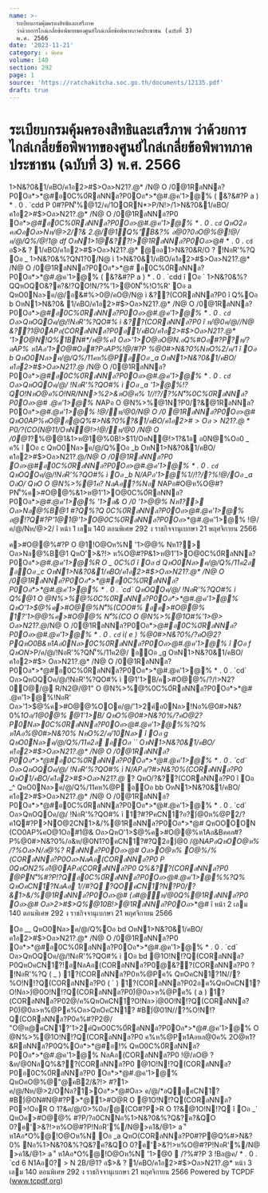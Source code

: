 ```yaml
---
name: >-
  ระเบียบกรมคุ้มครองสิทธิและเสรีภาพ
  ว่าด้วยการไกล่เกลี่ยข้อพิพาทของศูนย์ไกล่เกลี่ยข้อพิพาทภาคประชาชน (ฉบับที่ 3)
  พ.ศ. 2566
date: '2023-11-21'
category: ง พิเศษ
volume: 140
section: 292
page: 1
source: 'https://ratchakitcha.soc.go.th/documents/12135.pdf'
draft: true
---
```


# ระเบียบกรมคุ้มครองสิทธิและเสรีภาพ ว่าด้วยการไกล่เกลี่ยข้อพิพาทของศูนย์ไกล่เกลี่ยข้อพิพาทภาคประชาชน (ฉบับที่ 3) พ.ศ. 2566

1>N&?0&1/คBO/ค1อ2>#$>Oล>N21?.@* /N@ O /0@1RลNNล?P0Oอ*>*@#อ0C%0์RลNNล?P0Oอ*>*@#.@ค'1>@% ( &?&#?P a ) * . 0 . `cdd P 0#?PN'็%@12/ค/1OORN*>P/N!>/1>N&?0&1/คBO/ค1อ2>#$>Oล>N21?.@* /N@ O /0@1RลNNล?P0 Oอ*>*@#อ0C%0์RลNNล?P0Oอ*>*@#.@ค'1>@% * . 0 . `cd` QหO2อ คลOอOล>Nห/@>2/?& 2.@/@1์Q%'ัB&?% อ@0?0อO@%@!@/ค/@/Q%/@!1@ df OหN*1>1@&??!>@1RลNNล?P0Oอ*>*@# * . 0 . `cd` อ$>& ? 1/คBO/ค1อ2>#$>Oล>N21?.@* @ออ1>N&?0&R/O ? !NอR'%?Q Oอ _ 1>N&?0&%?QN1?0/N@ ì 1>N&?0&1/คBO/ค1อ2>#$>Oล>N21?.@* /N@ O /0@1RลNNล?P0Oอ*>*@# อ0C%0์RลNNล?P0Oอ*>*@#.@ค'1>@% ( &?&#?P a ) * . 0 . `cdd î Oอ ` 1>N&?0&%?QQหOQO&?ค?&!?QO!N/?%'1>@0N'็%!O%R' Oอ a QหO0Nล>ค/@/อ&#%>0@/คO@/N@ ì &??(CORลNNล?P0 î Q%Oอ b OหN1>N&?0& 1/คBO/ค1อ2>#$>Oล>N21?.@* /N@ O /0@1RลNNล?P0Oอ*>*@#อ0C%0์RลNNล?P0Oอ*>*@#.@ค'1>@% * . 0 . `cd` Oล>QหOQOค/@/!NอR'%?QO#% ì &??(CORลNNล?P0 î ห/@0ค/@//N@ &??1@0APอ(CORลNNล?P0อ1/คBO/ค1อ2>#$>Oล>N21?.@* '1>O@N!Q%1BN#*/ห@%ค1 Oล>'1>O@อO@N.อQ%#Oอ#?P?ห/? อAP% ห1Aอ'1>O@#Oอ#?PอAP%!@/#?P %@0#>N&?0%NหO%2/ค/1 î Oอ b QหO0Nล>ค/@/Q%/11คห%@PอOอ _a OหN1>N&?0&1/คBO/ค1อ2>#$>Oล>N21?.@* /N@ O /0@1RลNNล?P0Oอ*>*@#อ0C%0์RลNNล?P0Oอ*>*@#.@ค'1>@% * . 0 . `cd` Oล>QหOQOค/@/ !NอR'%?QO#% ì Oอ _a '1>@%!?QO!NหO@ค%O!NR/NN>%2>&หO@ค% 1//!?/?%N'็%0C%0์RลNNล?P0Oอ*>*@# .@ค'1>@% N*APอ O @N%>%@1N?P0/?&@1RลNNล?P0Oอ*>*@#.@ค'1>@% !@/ห/@0/N@ O /0 @1RลNNล?P0Oอ*>*@# QหO0AP%คO@อ@Q%#>N&?0%?&1/คBO/ค1อ2>#$>Oล>N21?.@* P 0/?(CO(N@%@1อ&1/ @1RลNNล?P0Oอ*>*@# !@/หล?2C!1#?Pค>11/@1*?%@@1&1>ห@1@%0B!>$11/OหN@!>!@/ห/@0 /N@ O /0@1*?%@@1&1>ห@1@%0B!>$11/OหN@!>1?&1อ อ0N@%Oอ0 _ ค% î Oอ c QหO0Nล>ค/@/Q%Oอ _b OหN1>N&?0&1/คBO/ค1อ2>#$>Oล>N21?.@*/N@ O /0@1RลNNล?P0 Oอ*>*@#อ0C%0์RลNNล?P0Oอ*>*@#.@ค'1>@% * . 0 . `cd` QหOQOค/@/!NอR'%?QO#% ì Oอ _b N/APอ'1>@%1//!?/?%!@/Oอ _a OลO/ QหO O @N%>%@1ค? NลAอ?%Nอ N*APอ#O@ห%O@#?PN'็%ค>#O@@%&1>ห@1'1>O@0C%0์RลNNล?P0Oอ*>*@#.@ค'1>@% '1>อ& O /0 '1>$@% 1อ'1>$@% Nห1?> Oล>Nล@%B@1 #?Q%?Q 0C%0์RลNNล?P0Oอ*>*@#.@ค'1>@% อ@!?Q#?P'1@1@'1>O@0C%0์RลNNล?P0Oอ*>*@#.@ค'1>@% !@/ค/@/Nห/@>2/ î หน้า 1 เลม 140 ตอนพิเศษ 292 ง ราชกิจจานุเบกษา 21 พฤศจิกายน 2566

ค>#O@@%#?P O @1!O@Oห%N '1>$@% 1อ'1>$@% Nห1?> Oล>Nล@%B@1 QหO'>&?!> ห%O@#?P&1>ห@1'1>O@0C%0์RลNNล?P0Oอ*>*@#.@ค'1>@%R O _ 0C%0์ î Oอ d QหO0Nล>ค/@/Q%/11ค2อ อOอ _c OหN1>N&?0&1/คBO/ค1อ2>#$>Oล>N21?.@* /N@ O /0@1RลNNล?P0Oอ*>*@#อ0C%0์RลNNล?P0Oอ*>*@#.@ค'1>@% * . 0 . `cd` QหOQOค/@/ !NอR'%?QO#% ì Q%@1 O @N%>%@%0C%0์RลNNล?P0Oอ*>*@#.@ค'1>@% QหO'1>$@%ค>#O@@%N'็%(COO#% อค>#O@@% 1?'1>$@%ค>#O@@% R/N2@/@1"'>&?!>ห%O@#?PR O QหO1อ'1>$@%ค>#O@@% N'็%(CO O @N%>%@1O#%'1>$@%ค>#O@@% î Oอ e QหON*>P/ค/@/!NอR'%?QN'็% (7) Q%/11คห%@P อOอ _d OหN1>N&?0&1/คBO/ค1อ2>#$> Oล>N21?.@*/N@ O /0@1RลNNล?P0Oอ*>*@#อ0C%0์RลNNล?P0Oอ*>*@#.@ค'1>@% * . 0 . `cd` ì( e ) %@0#>N&?0%/?คO@2?PQหO0B&ห1Aอ0Nล>0C%0์RลNNล?P0Oอ*>*@#.@ค'1>@% î Oอ f QหON*>P/ค/@/!NอR'%?QN'็%/11ค2@/ อOอ _g OหN1>N&?0&1/คBO/ค1อ2>#$> Oล>N21?.@* /N@ O /0@1RลNNล?P0Oอ*>*@#อ0C%0์RลNNล?P0Oอ*>*@#.@ค'1>@% * . 0 . `cd` Oล>QหOQOค/@/!NอR'%?QO#% ì @1'1>B/ค>#O@@%/?/!>N2?0O@/@ R/N2@/@1" O @N%>%@%0C%0์RลNNล?P0Oอ*>*@# .@ค'1>@%!NอR' Oล>'1>$@%ค>#O@@%OOค/@/'1>2ค์อ0Nล>!Nอ%@0#>N&?0%*1Oอ/1@0@% @1'1>B/ QหO%@0#>N&?0%/?คO@2?P0Nล>0C%0์RลNNล?P0Oอ*>*@#.@ค'1>@%%?Q% ห1Aอ%@0#>N&?0% NหO%2/ค/10Nล> î Oอ g QหO0Nล>ค/@/Q%/11ค2อ อOอ `` OหN1>N&?0&1/คBO/ค1อ2>#$>Oล>N21?.@* /N@ O /0@1RลNNล?P0Oอ*>*@#อ0C%0์RลNNล?P0Oอ*>*@#.@ค'1>@% * . 0 . `cd` Oล>QหOQOค/@/ !NอR'%?QO#% ì N/APอ/?#>N&?0%(CORลNNล?P0 QหO1/คBO/ค1อ2>#$>Oล>N21?.@* ? QหO/?&??(CORลNNล?P0 î Oอ _^ QหO0Nล>ค/@/Q%/11คห%@P อOอ bb OหN1>N&?0&1/คBO/ค1อ2>#$>Oล>N21?.@* /N@ O /0@1RลNNล?P0Oอ*>*@#อ0C%0์RลNNล?P0Oอ*>*@#.@ค'1>@% * . 0 . `cd` Oล>QหOQOค/@/ !NอR'%?QO#% ì 1?#?PคCN1?อ?)่@0ห%@P2/?ค1Q#?P>NO@2CN1>&/%@1RลNNล?P0Oอ*>*@# QหOOOON (CO0AP%คO@1Oอ#1@& Oล>QหO'1>$@%ค>#O@@%ห1Aอ&Bคคล#?P%@0#>N&?0%/อ&ห/@0N1?0คCN1?#?Q2อ)่@0 /@N*APอQหOO@ห% /?%Oล>N/ล@%? RลNNล?P0Oอ*>*@# Oล>O@ห% O@%/%(CORลNNล?P0Oล>NลAอ(CORลNNล?P0 P 0QหON2%อ1@0APอ(CORลNNล?P0 Q%&??(CORลNNล?P0 @PN'็%#?P!?Qอ0C%0์RลNNล?P0Oอ*>*@#.@ค'1>@%%?Q% QหOคCN1?NลAอ 1//#?Q ?QOคCN1?N?P0/?&1>&/%@1RลNNล?P0Oอ*>*@# (ล#@ห/@0Q%@1RลNNล?P0 Oอ*>*@# Oล>2>#$>Q%@10B!>@1RลNNล?P0Oอ*>*@# î หน้า 2 เลม 140 ตอนพิเศษ 292 ง ราชกิจจานุเบกษา 21 พฤศจิกายน 2566

Oอ __ QหO0Nล>ค/@/Q%Oอ bd OหN1>N&?0&1/คBO/ค1อ2>#$>Oล>N21?.@* /N@ O /0@1RลNNล?P0 Oอ*>*@#อ0C%0์RลNNล?P0Oอ*>*@#.@ค'1>@% * . 0 . `cd` Oล>QหOQOค/@/!NอR'%?QO#% ì Oอ bd @1O!N!?Q(CORลNNล?P0QหOคCN1?!ลNลAอ(CORลNNล?P0@&??(CORลNNล?P0 ? !NอR'%?Q ( _ ) 1?(CORลNNล?P0ห%@Pค% QหOคCN1?1N//?%O!N!?Q(CORลNNล?P0 ( ` ) 1?(CORลNNล?P02อค%QหOคCN1?O!Nล>)่@0O!N!?Q(CORลNNล?P0)่@0ล>ห%@Pค% ( a ) 1?(CORลNNล?P02@/ค%QหOคCN1?O!Nล>)่@0O!N!?Q(CORลNNล?P0)่@0ล>ห%@Pค%Oล>QหOคCN1? #B)่@01N//?%O!N!?Q(CORลNNล?P0ค%#?P2@/ "O@ห@คCN1?'1>2ค์QหO0C%0์RลNNล?P0Oอ*>*@#.@ค'1>@% O @N%>%@1O!N!?Q(CORลNNล?P0 ค%ห%@Pห1Aอหล@0ค% 2O@ห1?&RลNNล?P0Q%Oอ*>*@#อ!% QหO0C%0์RลNNล?P0Oอ*>*@#.@ค'1>@% NลAอ(CORลNNล?P0 !@/ลO@ ? &ห/@0NลQ%&??(CORลNNล?P0 @1O!N!?Q(CORลNNล?P0อ0C%0์RลNNล?P0 Oอ*>*@#.@ค'1>@% QหOคO@%@"@คB2/&?!> #?1> ค/@/Nห/@>2/ONล?1>Oอ*>*@#Oล> ค/@/*อQอคCN1?#B)่@0N#N@#?P>*@1>#O@R O @1O!N!?Q(CORลNNล?P0>!OอR O 1?&ค/@/0>%0อ/@(CO#?P>R O 1?&@1O!N!?Q î Oอ _` QหOค>#O@@% #?P/?อ0CNNอ%1>N&?0&%?Q&?ค?&QO 0?ค'>&?!>ห%O@#?P!NอR'%/N@>ค1&/@1> a 'ี ห1Aอ*O%@!O@Oห%N Oอ _a QหO(CORลNNล?P0#?P@Q%#>N&?0% Nอ%1>N&?0&%?Q&?ค?&QO 0?ค'>&?!>ห%O@#?P!NอR'%/N@ >ค1&/@1> a 'ี ห1Aอ*O%@!O@Oห%N '1>@0  /?%#?P 3 !Bล@ค/ * . 0 . `cd 6 N1Aอ0? > N 2B/@1? อ$>& ? 1/คBO/ค1อ2>#$>Oล>N21?.@* หน้า 3 เลม 140 ตอนพิเศษ 292 ง ราชกิจจานุเบกษา 21 พฤศจิกายน 2566 Powered by TCPDF (www.tcpdf.org)
